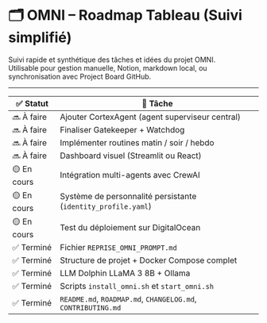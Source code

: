 # 🗂️ OMNI – Roadmap Tableau (Suivi simplifié)

Suivi rapide et synthétique des tâches et idées du projet OMNI.  
Utilisable pour gestion manuelle, Notion, markdown local, ou synchronisation avec Project Board GitHub.

---

| ✅ Statut      | 🧠 Tâche                                                                 |
|---------------|--------------------------------------------------------------------------|
| 🔜 À faire     | Ajouter CortexAgent (agent superviseur central)                         |
| 🔜 À faire     | Finaliser Gatekeeper + Watchdog                                         |
| 🔜 À faire     | Implémenter routines matin / soir / hebdo                               |
| 🔜 À faire     | Dashboard visuel (Streamlit ou React)                                   |
| 🟡 En cours    | Intégration multi-agents avec CrewAI                                    |
| 🟡 En cours    | Système de personnalité persistante (`identity_profile.yaml`)           |
| 🟡 En cours    | Test du déploiement sur DigitalOcean                                    |
| ✅ Terminé     | Fichier `REPRISE_OMNI_PROMPT.md`                                         |
| ✅ Terminé     | Structure de projet + Docker Compose complet                            |
| ✅ Terminé     | LLM Dolphin LLaMA 3 8B + Ollama                                          |
| ✅ Terminé     | Scripts `install_omni.sh` et `start_omni.sh`                            |
| ✅ Terminé     | `README.md`, `ROADMAP.md`, `CHANGELOG.md`, `CONTRIBUTING.md`            |